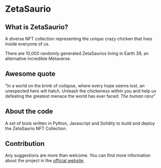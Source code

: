 # ZetaSaurio

## What is ZetaSaurio?

A diverse NFT collection representing the unique crazy chicken that lives inside everyone of us.

There are 10,000 randomly generated ZetaSaurios living in Earth 39, an alternative incredible Metaverse.

## Awesome quote

"In a world on the brink of collapse, where every hope seems lost, an unexpected hero will hatch.
Unleash the chickeness within you and help us defeating the greatest menace the world has ever faced: *The human race*"

## About the code

A set of tools written in Python, Javascript and Solidity to build and deploy the ZetaSaurio NFT Collection.

## Contribution

Any suggestions are more than welcome. You can find more information about the project in the [official website](https://zetasaurio.com).

